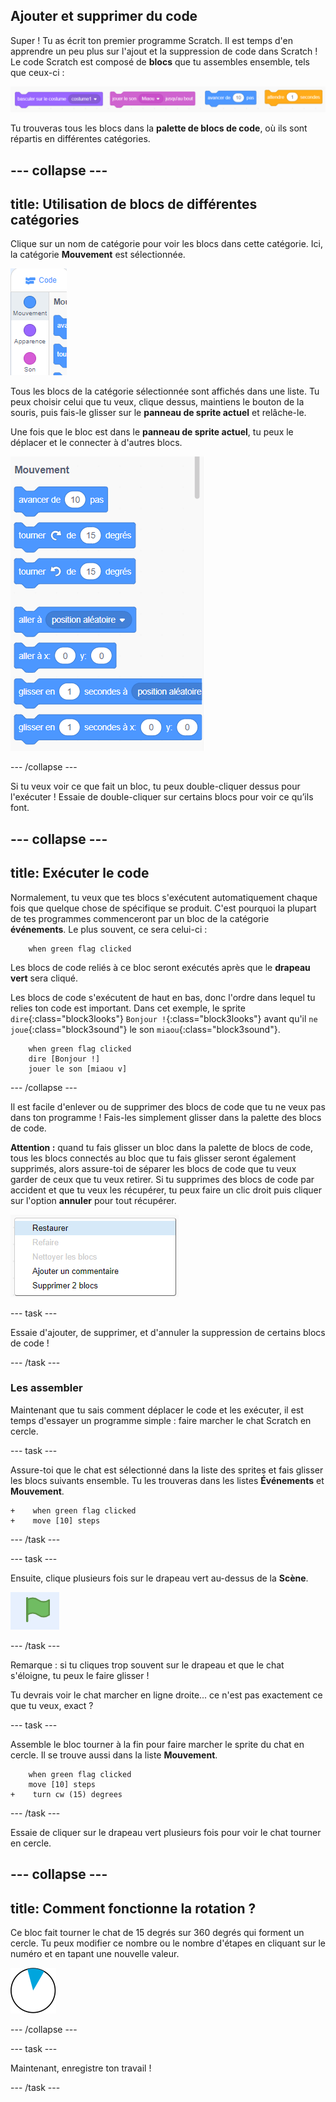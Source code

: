 ## Ajouter et supprimer du code

Super ! Tu as écrit ton premier programme Scratch. Il est temps d'en apprendre un peu plus sur l'ajout et la suppression de code dans Scratch ! Le code Scratch est composé de **blocs** que tu assembles ensemble, tels que ceux-ci :

![](images/code1.png)

Tu trouveras tous les blocs dans la **palette de blocs de code**, où ils sont répartis en différentes catégories.

--- collapse ---
---
title: Utilisation de blocs de différentes catégories
---

Clique sur un nom de catégorie pour voir les blocs dans cette catégorie. Ici, la catégorie **Mouvement** est sélectionnée.

![](images/code2a.png)

Tous les blocs de la catégorie sélectionnée sont affichés dans une liste. Tu peux choisir celui que tu veux, clique dessus, maintiens le bouton de la souris, puis fais-le glisser sur le **panneau de sprite actuel** et relâche-le.

Une fois que le bloc est dans le **panneau de sprite actuel**, tu peux le déplacer et le connecter à d'autres blocs.

![](images/code2b.png)

--- /collapse ---

Si tu veux voir ce que fait un bloc, tu peux double-cliquer dessus pour l'exécuter ! Essaie de double-cliquer sur certains blocs pour voir ce qu’ils font.

--- collapse ---
---
title: Exécuter le code
---

Normalement, tu veux que tes blocs s'exécutent automatiquement chaque fois que quelque chose de spécifique se produit. C'est pourquoi la plupart de tes programmes commenceront par un bloc de la catégorie **événements**. Le plus souvent, ce sera celui-ci :

```blocks3
    when green flag clicked
```

Les blocs de code reliés à ce bloc seront exécutés après que le **drapeau vert** sera cliqué.

Les blocs de code s'exécutent de haut en bas, donc l'ordre dans lequel tu relies ton code est important. Dans cet exemple, le sprite `dire`{:class="block3looks"} `Bonjour !`{:class="block3looks"} avant qu'il `ne joue`{:class="block3sound"} le son `miaou`{:class="block3sound"}.


```blocks3
    when green flag clicked
    dire [Bonjour !]
    jouer le son [miaou v]
```

--- /collapse ---

Il est facile d'enlever ou de supprimer des blocs de code que tu ne veux pas dans ton programme ! Fais-les simplement glisser dans la palette des blocs de code.

**Attention :** quand tu fais glisser un bloc dans la palette de blocs de code, tous les blocs connectés au bloc que tu fais glisser seront également supprimés, alors assure-toi de séparer les blocs de code que tu veux garder de ceux que tu veux retirer. Si tu supprimes des blocs de code par accident et que tu veux les récupérer, tu peux faire un clic droit puis cliquer sur l'option **annuler** pour tout récupérer.

![](images/code6.png)

--- task ---

Essaie d'ajouter, de supprimer, et d'annuler la suppression de certains blocs de code !

--- /task ---

### Les assembler

Maintenant que tu sais comment déplacer le code et les exécuter, il est temps d'essayer un programme simple : faire marcher le chat Scratch en cercle.

--- task ---

Assure-toi que le chat est sélectionné dans la liste des sprites et fais glisser les blocs suivants ensemble. Tu les trouveras dans les listes **Événements** et **Mouvement**.

```blocks3
+    when green flag clicked
+    move [10] steps
```

--- /task ---

--- task ---

Ensuite, clique plusieurs fois sur le drapeau vert au-dessus de la **Scène**.

![](images/code7.png)

--- /task ---

Remarque : si tu cliques trop souvent sur le drapeau et que le chat s'éloigne, tu peux le faire glisser !

Tu devrais voir le chat marcher en ligne droite... ce n'est pas exactement ce que tu veux, exact ?

--- task ---

Assemble le bloc tourner à la fin pour faire marcher le sprite du chat en cercle. Il se trouve aussi dans la liste **Mouvement**.

```blocks3
    when green flag clicked
    move [10] steps
+    turn cw (15) degrees
```

--- /task ---

Essaie de cliquer sur le drapeau vert plusieurs fois pour voir le chat tourner en cercle.

--- collapse ---
---
title: Comment fonctionne la rotation ?
---

Ce bloc fait tourner le chat de 15 degrés sur 360 degrés qui forment un cercle. Tu peux modifier ce nombre ou le nombre d'étapes en cliquant sur le numéro et en tapant une nouvelle valeur.

![](images/code9.png)

--- /collapse ---

--- task ---

Maintenant, enregistre ton travail !

--- /task ---

